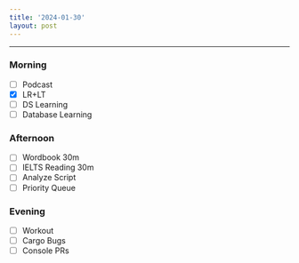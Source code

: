 ```yaml
---
title: '2024-01-30'
layout: post
---
```


---

### Morning

- [ ] Podcast
- [x] LR+LT
- [ ] DS Learning
- [ ] Database Learning

### Afternoon

- [ ] Wordbook 30m
- [ ] IELTS Reading 30m
- [ ] Analyze Script
- [ ] Priority Queue

### Evening

- [ ] Workout
- [ ] Cargo Bugs
- [ ] Console PRs
